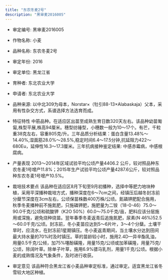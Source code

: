 ```yaml
---
title: "东农冬麦2号"
description: "黑审麦2016005"
---
```

* 审定编号:  黑审麦2016005

*  作物名称:  小麦

*  品种名称:  东农冬麦2号

*  审定年份:  2016

*  审定单位:  黑龙江省

* 育种者:  东北农业大学

*  申请者:  东北农业大学

*  品种来源:  以中北309为母本，Norstar×（牡引88-13×Alabaskaja）父本，采用有性杂交方式，系谱选择方法选育而成。

*  特征特性
中筋品种。在适应区出苗至成熟生育日数320天左右。该品种幼苗匍匐,株型平展,株高94厘米。穗型纺锤型，小穗数一般为10～17个。有芒，千粒重38克左右，容重805克/升。三年品质分析结果：蛋白含量13.48%～14.40%,湿面筋28.0%～28.5%,稳定时间6.4～17.5分钟,抗延阻力422～680Eu，延伸性16.3～17.3厘米。三年抗病接种鉴定结果: 中感赤霉病，中感根腐病。

*  产量表现
2013～2014年区域试验平均公顷产量4406.2 公斤，较对照品种东农冬麦1号增产11.8%；2015年生产试验平均公顷产量4287.6公斤，较对照品种东农冬麦1号增产10.5%。

*  栽培技术要点
该品种在适应区8月下旬至9月初播种，选择中等肥力地块种植，采用平深播种栽培方式，播种深度在6～7cm之间，经镇压后越冬封冻前分蘖节深度在3cm左右，公顷保苗株数400万株/公顷。氮磷钾肥配合施用，秋季冬麦播种前不施氮肥，只施磷钾肥，施肥量为二铵（18-0-46）75.0～90.0千克/公顷和硫酸钾（K2O 50%）60.0～75.0千克/亩，肥料应该分层施用或深施，避免烧种烧苗。翌年春季冬麦返青后追施氮肥，尿素(N 46%)52.5～60.0千克/公顷。封冻前，冬小麦苗应达到5～6片叶，3～4个分蘖。土壤干旱时，应浇水，在封冻前1星期镇压。冬小麦返青期间，当土壤水分达到田间最大持水量的70%时及时镇压。草的苗龄较小时，施用2.4D—异辛酯乳油，用量0.5千克/公倾，加75%噻酚磺隆，用量15克/公顷或加苯磺隆，用量75克/公顷，除阔叶草。除单子叶草，施用6.9%骠马乳剂，用量1千克/公顷。根据小麦的成熟情况及气象条件，及时进行收获。

*  审定意见
该品种符合黑龙江省小麦品种审定标准，通过审定。适宜黑龙江省冬雪较大地区种植。
